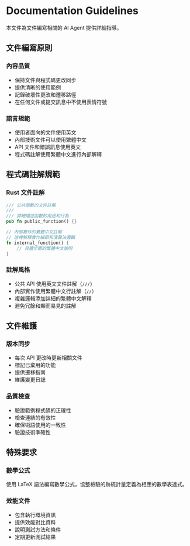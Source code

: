 # Documentation Guidelines

本文件為文件編寫相關的 AI Agent 提供詳細指導。

## 文件編寫原則

### 內容品質

- 保持文件與程式碼更改同步
- 提供清晰的使用範例
- 記錄破壞性更改和遷移路徑
- 在任何文件或提交訊息中不使用表情符號

### 語言規範

- 使用者面向的文件使用英文
- 內部技術文件可以使用繁體中文
- API 文件和錯誤訊息使用英文
- 程式碼註解使用繁體中文進行內部解釋

## 程式碼註解規範

### Rust 文件註解

```rust
/// 公共函數的文件註解
/// 
/// 詳細描述函數的用途和行為
pub fn public_function() {}

// 內部實作的繁體中文註解
// 這裡解釋實作細節和演算法邏輯
fn internal_function() {
    // 具體步驟的繁體中文說明
}
```

### 註解風格

- 公共 API 使用英文文件註解（`///`）
- 內部實作使用繁體中文行註解（`//`）
- 複雜邏輯添加詳細的繁體中文解釋
- 避免冗餘和顯而易見的註解

## 文件維護

### 版本同步

- 每次 API 更改時更新相關文件
- 標記已棄用的功能
- 提供遷移指南
- 維護變更日誌

### 品質檢查

- 驗證範例程式碼的正確性
- 檢查連結的有效性
- 確保術語使用的一致性
- 驗證技術準確性

## 特殊要求

### 數學公式

使用 LaTeX 語法編寫數學公式，協整檢驗的跡統計量定義為相應的數學表達式。

### 效能文件

- 包含執行環境資訊
- 提供效能對比資料
- 說明測試方法和條件
- 定期更新測試結果
